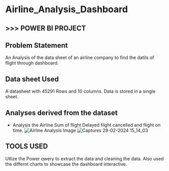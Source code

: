 # Airline_Analysis_Dashboard
## >>> POWER BI PROJECT

## Problem Statement
An Analysis of the data sheet of an airline company to find the datils of flight through dashboard.

## Data sheet Used
A datasheet with 45291 Rows and 10 columns. Data is stored in a single sheet.

## Analyses derived from the dataset
- Analysis the Airline Sum of flight Delayed filght cancelled and flight on time.
![Airline Analysis Image](https://github.com/VedantsCode/Airline_Analysis/assets/160382639/410d4697-1d13-4191-b91b-bce7bc4b5c47)
![Captures 29-02-2024 15_14_03](https://github.com/VedantsCode/Airline_Analysis/assets/160382639/a8c5f0af-08f3-48fb-92fb-2a2402b14ce6)



## TOOLS USED
Utlize the Power qwery to extract the data and cleaning the data. Also used the differnt charts to showcase the dashboard interactive.
